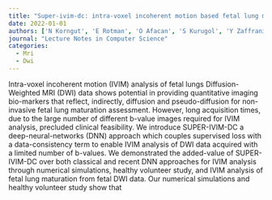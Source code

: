 ```yaml
---
title: "Super-ivim-dc: intra-voxel incoherent motion based fetal lung maturity assessment from limited dwi data using supervised learning coupled with data-consistency"
date: 2022-01-01
authors: ['N Korngut', 'E Rotman', 'O Afacan', 'S Kurugol', 'Y Zaffrani-Reznikov', 'S Nemirovsky-Rotman', 'S Warfield', 'M Freiman']
journal: "Lecture Notes in Computer Science"
categories:
  - Mri
  - Dwi
---
```

Intra-voxel incoherent motion (IVIM) analysis of fetal lungs Diffusion-Weighted MRI (DWI) data shows potential in providing quantitative imaging bio-markers that reflect, indirectly, diffusion and pseudo-diffusion for non-invasive fetal lung maturation assessment. However, long acquisition times, due to the large number of different b-value images required for IVIM analysis, precluded clinical feasibility. We introduce SUPER-IVIM-DC a deep-neural-networks (DNN) approach which couples supervised loss with a data-consistency term to enable IVIM analysis of DWI data acquired with a limited number of b-values. We demonstrated the added-value of SUPER-IVIM-DC over both classical and recent DNN approaches for IVIM analysis through numerical simulations, healthy volunteer study, and IVIM analysis of fetal lung maturation from fetal DWI data. Our numerical simulations and healthy volunteer study show that
        